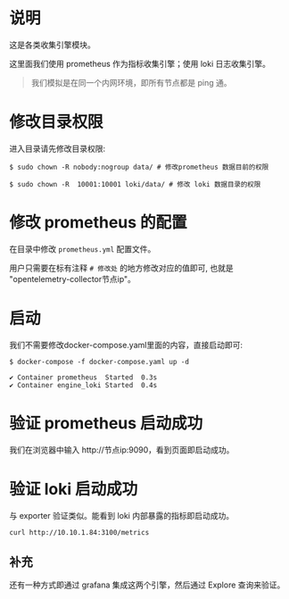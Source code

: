 # 说明
这是各类收集引擎模块。

这里面我们使用 prometheus 作为指标收集引擎；使用 loki 日志收集引擎。
>我们模拟是在同一个内网环境，即所有节点都是 ping 通。


# 修改目录权限
进入目录请先修改目录权限:
```shell
$ sudo chown -R nobody:nogroup data/ # 修改prometheus 数据目前的权限

$ sudo chown -R  10001:10001 loki/data/ # 修改 loki 数据目录的权限
```

# 修改 prometheus 的配置
在目录中修改 `prometheus.yml` 配置文件。

用户只需要在标有注释 `# 修改处` 的地方修改对应的值即可, 也就是 "opentelemetry-collector节点ip"。

# 启动
我们不需要修改docker-compose.yaml里面的内容，直接启动即可:
```shell
$ docker-compose -f docker-compose.yaml up -d

✔ Container prometheus  Started  0.3s
✔ Container engine_loki Started  0.4s
```

# 验证 prometheus 启动成功
我们在浏览器中输入 http://节点ip:9090，看到页面即启动成功。

# 验证 loki 启动成功
与 exporter 验证类似。能看到 loki 内部暴露的指标即启动成功。
```shell
curl http://10.10.1.84:3100/metrics
```

## 补充
还有一种方式即通过 grafana 集成这两个引擎，然后通过 Explore 查询来验证。
